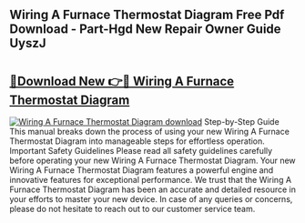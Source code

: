 ## Wiring A Furnace Thermostat Diagram Free Pdf Download - Part-Hgd New Repair Owner Guide UyszJ

# <h2><a href="http://dfheq70.blite.top/?on=Wiring+A+Furnace+Thermostat+Diagram">🔗Download New 👉🔴 Wiring A Furnace Thermostat Diagram</a></h2>

[![Wiring A Furnace Thermostat Diagram download](https://i.imgur.com/lujVjoI.png)](http://dfheq70.blite.top/?on=Wiring+A+Furnace+Thermostat+Diagram)
Step-by-Step Guide This manual breaks down the process of using your new Wiring A Furnace Thermostat Diagram into manageable steps for effortless operation. Important Safety Guidelines Please read all safety guidelines carefully before operating your new Wiring A Furnace Thermostat Diagram. Your new Wiring A Furnace Thermostat Diagram features a powerful engine and innovative features for exceptional performance. We trust that the Wiring A Furnace Thermostat Diagram has been an accurate and detailed resource in your efforts to master your new device. In case of any queries or concerns, please do not hesitate to reach out to our customer service team.
